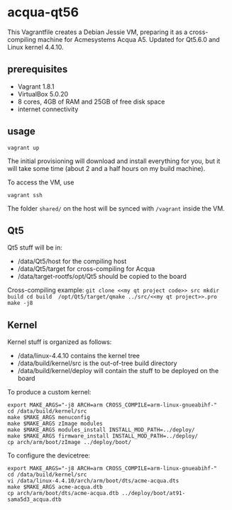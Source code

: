 # acqua-qt56

This Vagrantfile creates a Debian Jessie VM, preparing it as a cross-compiling machine for Acmesystems Acqua A5.
Updated for Qt5.6.0 and Linux kernel 4.4.10.

## prerequisites

- Vagrant 1.8.1
- VirtualBox 5.0.20
- 8 cores, 4GB of RAM and 25GB of free disk space
- internet connectivity

## usage

`` vagrant up ``

The initial provisioning will download and install everything for you, but it will take some time (about 2 and a half hours on my build machine).

To access the VM, use

`` vagrant ssh ``

The folder `shared/` on the host will be synced with `/vagrant` inside the VM.

## Qt5

Qt5 stuff will be in:
- /data/Qt5/host for the compiling host
- /data/Qt5/target for cross-compiling for Acqua
- /data/target-rootfs/opt/Qt5 should be copied to the board

Cross-compiling example:
``
git clone <<my qt project code>> src
mkdir build
cd build 
/opt/Qt5/target/qmake ../src/<<my qt project>>.pro
make -j8
``

## Kernel

Kernel stuff is organized as follows:
- /data/linux-4.4.10 contains the kernel tree
- /data/build/kernel/src is the out-of-tree build directory
- /data/build/kernel/deploy will contain the stuff to be deployed on the board

To produce a custom kernel:
```
export MAKE_ARGS="-j8 ARCH=arm CROSS_COMPILE=arm-linux-gnueabihf-"
cd /data/build/kernel/src
make $MAKE_ARGS menuconfig
make $MAKE_ARGS zImage modules
make $MAKE_ARGS modules_install INSTALL_MOD_PATH=../deploy/
make $MAKE_ARGS firmware_install INSTALL_MOD_PATH=../deploy/
cp arch/arm/boot/zImage ../deploy/boot/
```

To configure the devicetree:
```
export MAKE_ARGS="-j8 ARCH=arm CROSS_COMPILE=arm-linux-gnueabihf-"
cd /data/build/kernel/src
vi /data/linux-4.4.10/arch/arm/boot/dts/acme-acqua.dts
make $MAKE_ARGS acme-acqua.dtb
cp arch/arm/boot/dts/acme-acqua.dtb ../deploy/boot/at91-sama5d3_acqua.dtb
```

